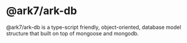 # @ark7/ark-db

@ark7/ark-db is a type-script friendly, object-oriented, database model structure that built on top of mongoose and mongodb.
